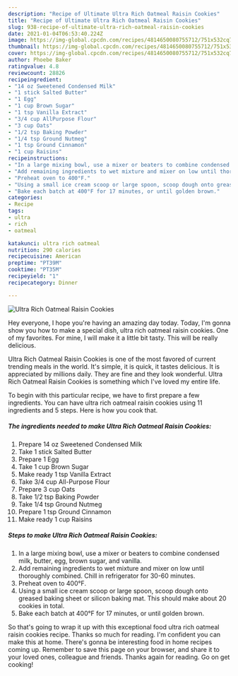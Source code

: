 ```yaml
---
description: "Recipe of Ultimate Ultra Rich Oatmeal Raisin Cookies"
title: "Recipe of Ultimate Ultra Rich Oatmeal Raisin Cookies"
slug: 938-recipe-of-ultimate-ultra-rich-oatmeal-raisin-cookies
date: 2021-01-04T06:53:40.224Z
image: https://img-global.cpcdn.com/recipes/4814650080755712/751x532cq70/ultra-rich-oatmeal-raisin-cookies-recipe-main-photo.jpg
thumbnail: https://img-global.cpcdn.com/recipes/4814650080755712/751x532cq70/ultra-rich-oatmeal-raisin-cookies-recipe-main-photo.jpg
cover: https://img-global.cpcdn.com/recipes/4814650080755712/751x532cq70/ultra-rich-oatmeal-raisin-cookies-recipe-main-photo.jpg
author: Phoebe Baker
ratingvalue: 4.8
reviewcount: 28826
recipeingredient:
- "14 oz Sweetened Condensed Milk"
- "1 stick Salted Butter"
- "1 Egg"
- "1 cup Brown Sugar"
- "1 tsp Vanilla Extract"
- "3/4 cup AllPurpose Flour"
- "3 cup Oats"
- "1/2 tsp Baking Powder"
- "1/4 tsp Ground Nutmeg"
- "1 tsp Ground Cinnamon"
- "1 cup Raisins"
recipeinstructions:
- "In a large mixing bowl, use a mixer or beaters to combine condensed milk, butter, egg, brown sugar, and vanilla."
- "Add remaining ingredients to wet mixture and mixer on low until thoroughly combined. Chill in refrigerator for 30-60 minutes."
- "Preheat oven to 400°F."
- "Using a small ice cream scoop or large spoon, scoop dough onto greased baking sheet or silicon baking mat. This should make about 20 cookies in total."
- "Bake each batch at 400°F for 17 minutes, or until golden brown."
categories:
- Recipe
tags:
- ultra
- rich
- oatmeal

katakunci: ultra rich oatmeal 
nutrition: 290 calories
recipecuisine: American
preptime: "PT39M"
cooktime: "PT35M"
recipeyield: "1"
recipecategory: Dinner

---
```



![Ultra Rich Oatmeal Raisin Cookies](https://img-global.cpcdn.com/recipes/4814650080755712/751x532cq70/ultra-rich-oatmeal-raisin-cookies-recipe-main-photo.jpg)

Hey everyone, I hope you're having an amazing day today. Today, I'm gonna show you how to make a special dish, ultra rich oatmeal raisin cookies. One of my favorites. For mine, I will make it a little bit tasty. This will be really delicious.



Ultra Rich Oatmeal Raisin Cookies is one of the most favored of current trending meals in the world. It's simple, it is quick, it tastes delicious. It is appreciated by millions daily. They are fine and they look wonderful. Ultra Rich Oatmeal Raisin Cookies is something which I've loved my entire life.


To begin with this particular recipe, we have to first prepare a few ingredients. You can have ultra rich oatmeal raisin cookies using 11 ingredients and 5 steps. Here is how you cook that.

<!--inarticleads1-->

##### The ingredients needed to make Ultra Rich Oatmeal Raisin Cookies:

1. Prepare 14 oz Sweetened Condensed Milk
1. Take 1 stick Salted Butter
1. Prepare 1 Egg
1. Take 1 cup Brown Sugar
1. Make ready 1 tsp Vanilla Extract
1. Take 3/4 cup All-Purpose Flour
1. Prepare 3 cup Oats
1. Take 1/2 tsp Baking Powder
1. Take 1/4 tsp Ground Nutmeg
1. Prepare 1 tsp Ground Cinnamon
1. Make ready 1 cup Raisins




<!--inarticleads2-->

##### Steps to make Ultra Rich Oatmeal Raisin Cookies:

1. In a large mixing bowl, use a mixer or beaters to combine condensed milk, butter, egg, brown sugar, and vanilla.
1. Add remaining ingredients to wet mixture and mixer on low until thoroughly combined. Chill in refrigerator for 30-60 minutes.
1. Preheat oven to 400°F.
1. Using a small ice cream scoop or large spoon, scoop dough onto greased baking sheet or silicon baking mat. This should make about 20 cookies in total.
1. Bake each batch at 400°F for 17 minutes, or until golden brown.




So that's going to wrap it up with this exceptional food ultra rich oatmeal raisin cookies recipe. Thanks so much for reading. I'm confident you can make this at home. There's gonna be interesting food in home recipes coming up. Remember to save this page on your browser, and share it to your loved ones, colleague and friends. Thanks again for reading. Go on get cooking!
